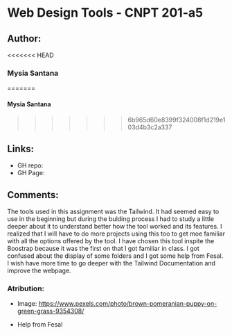 # Web Design Tools - CNPT 201-a5
## Author:
<<<<<<< HEAD
### Mysia Santana
=======
#### Mysia Santana
>>>>>>> 6b965d60e8399f324008f1d219e103d4b3c2a337
## Links:
* GH repo:
* GH Page:
## Comments:

The tools used in this assignment was the Tailwind. It had seemed easy to use in the beginning but during the bulding process I had to study a little deeper about it to understand better how the tool worked and its features. I realized that I will have to do more projects using this too to get moe familiar with all the options offered by the tool. I have chosen this tool inspite the Boostrap because it was the first on that I got familiar in class.
I got confused about the display of some folders and I got some help from Fesal.
I wish have more time to go deeper with the Tailwind Documentation and improve the webpage.
### Atribution:

* Image: https://www.pexels.com/photo/brown-pomeranian-puppy-on-green-grass-9354308/

 * Help from Fesal
